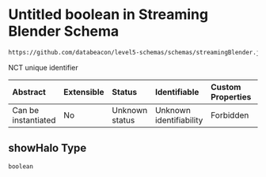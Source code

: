 # Untitled boolean in Streaming Blender Schema

```txt
https://github.com/databeacon/level5-schemas/schemas/streamingBlender.json#/properties/nct/properties/showHalo
```

NCT unique identifier

| Abstract            | Extensible | Status         | Identifiable            | Custom Properties | Additional Properties | Access Restrictions | Defined In                                                                 |
| :------------------ | :--------- | :------------- | :---------------------- | :---------------- | :-------------------- | :------------------ | :------------------------------------------------------------------------- |
| Can be instantiated | No         | Unknown status | Unknown identifiability | Forbidden         | Allowed               | none                | [blender.schema.json\*](../out/blender.schema.json "open original schema") |

## showHalo Type

`boolean`
